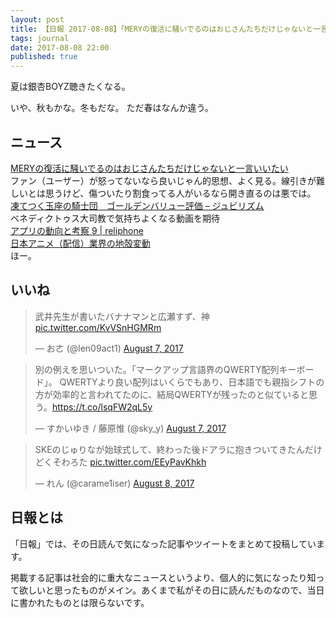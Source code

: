```yaml
---
layout: post
title: 【日報 2017-08-08】「MERYの復活に騒いでるのはおじさんたちだけじゃないと一言いいたい」他
tags: journal
date: 2017-08-08 22:00
published: true
---
```

夏は銀杏BOYZ聴きたくなる。

いや、秋もかな。冬もだな。
ただ春はなんか違う。

## ニュース

<div class="news"><a href="http://antiaging6.blog.fc2.com/blog-entry-1169.html" target="_blank">MERYの復活に騒いでるのはおじさんたちだけじゃないと一言いいたい</a>
<div class="newscomme">ファン（ユーザー）が怒ってないなら良いじゃん的思想、よく見る。線引きが難しいとは思うけど、傷ついたり割食ってる人がいるなら開き直るのは悪では。
</div>
</div>

<div class="news"><a href="http://jubilism.com/2017/08/08/knights-of-the-frozen-throne-golden-value/" target="_blank">凍てつく玉座の騎士団　ゴールデンバリュー評価 – ジュビリズム</a>
<div class="newscomme">ベネディクトゥス大司教で気持ちよくなる動画を期待
</div>
</div>

<div class="news"><a href="http://reliphone.jp/notes9/" target="_blank">アプリの動向と考察 9 | reliphone</a>
<div class="newscomme"></div>
</div>

<div class="news"><a href="https://anond.hatelabo.jp/20170807163708" target="_blank">日本アニメ（配信）業界の地殻変動</a>
<div class="newscomme">ほー。
</div>
</div>


## いいね

 <blockquote class="twitter-tweet"><p lang="ja" dir="ltr">武井先生が書いたバナナマンと広瀬すず、神 <a href="https://t.co/KvVSnHGMRm">pic.twitter.com/KvVSnHGMRm</a></p>&mdash; おㄜ (@len09act1) <a href="https://twitter.com/len09act1/status/894557246104813568">August 7, 2017</a></blockquote>
<script async src="//platform.twitter.com/widgets.js" charset="utf-8"></script> 
 
 
<blockquote class="twitter-tweet"><p lang="ja" dir="ltr">別の例えを思いついた。「マークアップ言語界のQWERTY配列キーボード」。 
QWERTYより良い配列はいくらでもあり、日本語でも親指シフトの方が効率的と言われてたのに、結局QWERTYが残ったのと似ていると思う。<a href="https://t.co/lsqFW2qL5y">https://t.co/lsqFW2qL5y</a></p>&mdash; すかいゆき / 藤原惟 (@sky_y) <a href="https://twitter.com/sky_y/status/894590193839112194">August 7, 2017</a></blockquote>
<script async src="//platform.twitter.com/widgets.js" charset="utf-8"></script> 
 
 
<blockquote class="twitter-tweet"><p lang="ja" dir="ltr">SKEのじゅりなが始球式して、終わった後ドアラに抱きついてきたんだけどくそわろた <a href="https://t.co/EEyPavKhkh">pic.twitter.com/EEyPavKhkh</a></p>&mdash; れん (@carame1iser) <a href="https://twitter.com/carame1iser/status/894842156711526400">August 8, 2017</a></blockquote>
<script async src="//platform.twitter.com/widgets.js" charset="utf-8"></script> 
 

## 日報とは

「日報」では、その日読んで気になった記事やツイートをまとめて投稿しています。

掲載する記事は社会的に重大なニュースというより、個人的に気になったり知って欲しいと思ったものがメイン。あくまで私がその日に読んだものなので、当日に書かれたものとは限らないです。